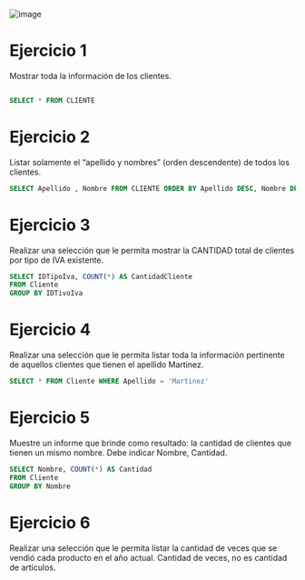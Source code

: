 ![image](https://github.com/user-attachments/assets/2b7b7130-80ab-42c5-ad20-336613ef9574)

# Ejercicio 1
Mostrar toda la información de los clientes.

```sql

SELECT * FROM CLIENTE

```

# Ejercicio 2
Listar solamente el “apellido y nombres” (orden descendente) de todos los clientes.

```sql
SELECT Apellido , Nombre FROM CLIENTE ORDER BY Apellido DESC, Nombre DESC
```

# Ejercicio 3
Realizar una selección que le permita mostrar la CANTIDAD total de clientes por tipo de IVA existente.

```sql
SELECT IDTipoIva, COUNT(*) AS CantidadCliente
FROM Cliente
GROUP BY IDTivoIva

```

# Ejercicio 4
Realizar una selección que le permita listar toda la información pertinente de aquellos clientes que tienen
el apellido Martinez.

```sql
SELECT * FROM Cliente WHERE Apellido = 'Martinez'

```
# Ejercicio 5
Muestre un informe que brinde como resultado: la cantidad de clientes que tienen un mismo nombre.
Debe indicar Nombre, Cantidad.

```sql
SELECT Nombre, COUNT(*) AS Cantidad
FROM Cliente
GROUP BY Nombre

```

# Ejercicio 6
Realizar una selección que le permita listar la cantidad de veces que se vendió cada producto en el año
actual. Cantidad de veces, no es cantidad de artículos.

```sql

```
